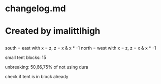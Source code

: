 ##
 # changelog.md
 # 
 #
 # Created by imalittlhigh
##

south = east with x = z, z = x & x * -1
north = west with x = z, z = x & x * -1

small tent blocks: 15

unbreaking: 50,66,75% of not using dura

check if tent is in block already







